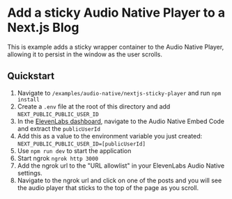# Add a sticky Audio Native Player to a Next.js Blog

This is example adds a sticky wrapper container to the Audio Native Player, allowing it to persist in the window as the user scrolls.

## Quickstart

1. Navigate to `/examples/audio-native/nextjs-sticky-player` and run `npm install`
2. Create a `.env` file at the root of this directory and add `NEXT_PUBLIC_PUBLIC_USER_ID`
3. In the [ElevenLabs dashboard](https://elevenlabs.io/app/audionative/settings), navigate to the Audio Native Embed Code and extract the `publicUserId`
4. Add this as a value to the environment variable you just created: `NEXT_PUBLIC_PUBLIC_USER_ID=[publicUserId]`
5. Use `npm run dev` to start the application
6. Start ngrok `ngrok http 3000`
7. Add the ngrok url to the "URL allowlist" in your ElevenLabs Audio Native settings.
8. Navigate to the ngrok url and click on one of the posts and you will see the audio player that sticks to the top of the page as you scroll.

